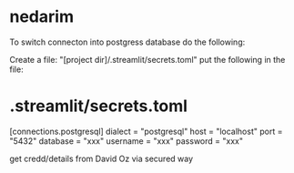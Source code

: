 # nedarim

To switch connecton into postgress database do the following:

Create a file: "[project dir]/.streamlit/secrets.toml"
put the following in the file:

# .streamlit/secrets.toml

[connections.postgresql]
dialect = "postgresql"
host = "localhost"
port = "5432"
database = "xxx"
username = "xxx"
password = "xxx"


get credd/details from David Oz via secured way
